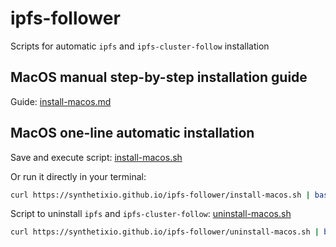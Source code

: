 # ipfs-follower

Scripts for automatic `ipfs` and `ipfs-cluster-follow` installation

## MacOS manual step-by-step installation guide

Guide: [install-macos.md](./install-macos.md)


## MacOS one-line automatic installation

Save and execute script: [install-macos.sh](install-macos.sh)

Or run it directly in your terminal:
```sh
curl https://synthetixio.github.io/ipfs-follower/install-macos.sh | bash
```

Script to uninstall `ipfs` and `ipfs-cluster-follow`: [uninstall-macos.sh](uninstall-macos.sh)
```sh
curl https://synthetixio.github.io/ipfs-follower/uninstall-macos.sh | bash
```
